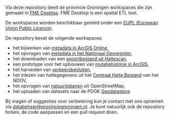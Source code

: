 Via deze repository deelt de provincie Groningen workspaces die zijn gemaakt in [FME Desktop](https://www.safe.com/). FME Desktop is een spatial ETL tool. 

De workspaces worden beschikbaar gesteld onder een [EUPL (European Union Public Licence)](https://eupl.eu/1.2/nl/).

De repository bevat de volgende workspaces:
* het bijwerken van [metadata in ArcGIS Online](../../tree/master/agol-metadata),
* het opvragen van [metadata in het Nationaal Georegister](../../tree/master/ngr-metadata),
* het downloaden van een [exportbestand uit Haltescan](../../tree/master/haltescan),
* een prototype voor het opbouwen van [mutatiehistorie in ArcGIS](../../tree/master/historie-prototype), 
* het harvesten van [verkeersbesluiten](../../tree/master/verkeersbesluiten),
* het inlezen van haltegegevens uit het [Centraal Halte Bestand](../../tree/master/centraal-halte-bestand) van het NDOV,
* het opvragen van [natuurijsbanen](../../tree/master/natuurijsbanen) uit OpenStreetMap,
* het uploaden van datasets naar de PDOK [Geodatastore](../../tree/master/geodatastore).

Bij vragen of suggesties voor verbetering kun je contact met ons opnemen via databeheer@provinciegroningen.nl. 
Je kunt natuurlijk ook de repository forken, de code aanpassen en een pull request doen. 
